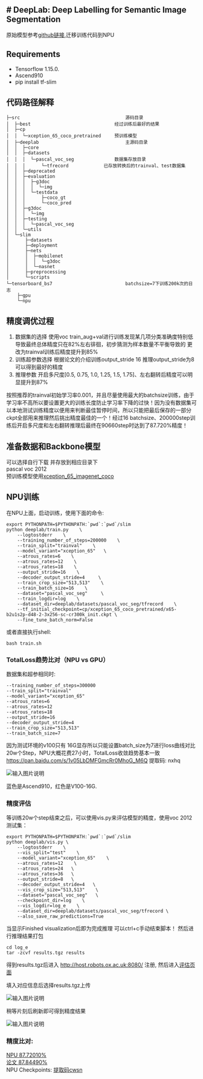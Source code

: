 ## # DeepLab: Deep Labelling for Semantic Image Segmentation
原始模型参考[github链接](https://github.com/tensorflow/models/tree/master/research/deeplab),迁移训练代码到NPU

## Requirements
- Tensorflow 1.15.0.
- Ascend910
- pip install tf-slim

## 代码路径解释
```shell
├─src										源码目录
│  ├─best								经过训练后最好的结果
│  ├─cp									
│  │  └─xception_65_coco_pretrained		预训练模型
│  ├─deeplab								主源码目录
│  │  ├─core							
│  │  ├─datasets						
│  │  │  └─pascal_voc_seg				数据集存放目录
│  │  │      └─tfrecord				已存放转换后的trainval、test数据集
│  │  ├─deprecated
│  │  ├─evaluation
│  │  │  ├─g3doc
│  │  │  │  └─img
│  │  │  └─testdata
│  │  │      ├─coco_gt
│  │  │      └─coco_pred
│  │  ├─g3doc
│  │  │  └─img
│  │  ├─testing
│  │  │  └─pascal_voc_seg
│  │  └─utils
│  └─slim								
│      ├─datasets
│      ├─deployment
│      ├─nets
│      │  ├─mobilenet
│      │  │  └─g3doc
│      │  └─nasnet
│      ├─preprocessing
│      └─scripts
└─tensorboard_bs7							batchsize=7下训练200k次的日志
    ├─gpu
    └─npu
```


## 精度调优过程

1. 数据集的选择
    使用voc train_aug+val进行训练发现某几项分类准确度特别低导致最终总体精度只在82%左右徘徊，初步猜测为样本数量不平衡导致的 更改为trainval训练后精度提升到85%
2. 训练超参数选择
根据论文的介绍训练output_stride 16 推理output_stride为8可以得到最好的精度
3. 推理参数
开启多尺度[0.5, 0.75, 1.0, 1.25, 1.5, 1.75]、左右翻转后精度可以明显提升到87%

按照推荐的trainval初始学习率0.001，并且尽量使用最大的batchsize训练，由于学习率不高所以要设置更大的训练长度防止学习率下降的过快！因为没有数据集可以本地测试训练精度以便用来判断最佳暂停时间，所以只能把最后保存的一部分ckpt全部用来推理然后挑出精度最佳的一个！经过16 batchsize、200000step训练后开启多尺度和左右翻转推理后最终在90660step时达到了87.720%精度！


## 准备数据和Backbone模型
可以选择自行下载 并存放到相应目录下  
pascal voc 2012  
预训练模型使用[xception_65_imagenet_coco](http://download.tensorflow.org/models/xception_65_coco_pretrained_2018_10_02.tar.gz) 




## NPU训练
在NPU上面，启动训练，使用下面的命令:
```
export PYTHONPATH=$PYTHONPATH:`pwd`:`pwd`/slim
python deeplab/train.py    \
	--logtostderr    \
	--training_number_of_steps=200000    \
	--train_split="trainval"    \
	--model_variant="xception_65"   \
	--atrous_rates=6    \
	--atrous_rates=12    \
	--atrous_rates=18    \
	--output_stride=16    \
	--decoder_output_stride=4     \
	--train_crop_size="513,513"    \
	--train_batch_size=16    \
	--dataset="pascal_voc_seg"     \
	--train_logdir=log    \
	--dataset_dir=deeplab/datasets/pascal_voc_seg/tfrecord    \
	--tf_initial_checkpoint=cp/xception_65_coco_pretrained/x65-b2u1s2p-d48-2-3x256-sc-cr300k_init.ckpt \
	--fine_tune_batch_norm=False
```
或者直接执行shell:
```
bash train.sh
```

### TotalLoss趋势比对（NPU vs GPU）
数据集和超参相同时:
```
--training_number_of_steps=300000    
--train_split="trainval"    
--model_variant="xception_65"   
--atrous_rates=6    
--atrous_rates=12    
--atrous_rates=18    
--output_stride=16    
--decoder_output_stride=4     
--train_crop_size="513,513"  
--train_batch_size=7
```
因为测试环境的v100只有 16G显存所以只能设置batch_size为7进行loss曲线对比  
20w个Step，NPU大概花费27小时，TotalLoss收敛趋势基本一致   
https://pan.baidu.com/s/1v05LbDMFGmcRr0MhoG_M6Q 提取码: nxhq  

![输入图片说明](https://gitee.com/aioe/modelzoo/raw/deeplab_/contrib/TensorFlow/Research/cv/deeplab-v3-plus/deeplabv3+_hw09124698/img/vs.png "vs.png")  

蓝色是Ascend910，红色是V100-16G.

### 精度评估

等训练20w个step结束之后，可以使用vis.py来评估模型的精度，使用voc 2012测试集：
```
export PYTHONPATH=$PYTHONPATH:`pwd`:`pwd`/slim
python deeplab/vis.py \
	--logtostderr    \ 
	--vis_split="test"    \
	--model_variant="xception_65"    \
	--atrous_rates=12    \
	--atrous_rates=24   \
	--atrous_rates=36   \
	--output_stride=8   \
	--decoder_output_stride=4   \
	--vis_crop_size="513,513"    \
	--dataset="pascal_voc_seg"   \
	--checkpoint_dir=log    \
	--vis_logdir=log_e    \
	--dataset_dir=deeplab/datasets/pascal_voc_seg/tfrecord \
	--also_save_raw_predictions=True
```
当显示Finished visualization后即为完成推理 可以ctrl+c手动结束脚本！
然后进行推理结果打包

```
cd log_e
tar -zcvf results.tgz results
```
得到results.tgz后进入 http://host.robots.ox.ac.uk:8080/ 注册, 然后进入[评估页面](http://host.robots.ox.ac.uk:8080/eval/upload/)  

填入对应信息后选择results.tgz上传  

![输入图片说明](https://gitee.com/aioe/modelzoo/raw/deeplab_/contrib/TensorFlow/Research/cv/deeplab-v3-plus/deeplabv3+_hw09124698/img/upload.png "upload.png")  

稍等片刻后刷新即可得到精度结果  

![输入图片说明](https://gitee.com/aioe/modelzoo/raw/deeplab_/contrib/TensorFlow/Research/cv/deeplab-v3-plus/deeplabv3+_hw09124698/img/best.png "best.png")  



### 精度比对:
[NPU 87.72010%](http://host.robots.ox.ac.uk:8080/anonymous/AFSMJC.html)  
[论文 87.84490%](http://host.robots.ox.ac.uk:8080/anonymous/NU9OS6.html)  
NPU Checkpoints: [提取码cwsn](https://pan.baidu.com/s/1IcXF0ThsAygWZ5yjWhCd8g)  
